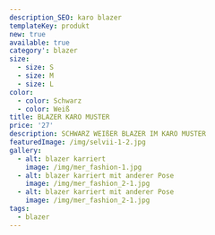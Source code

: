 ```yaml
---
description_SEO: karo blazer
templateKey: produkt
new: true
available: true
category': blazer
size:
  - size: S
  - size: M
  - size: L
color:
  - color: Schwarz
  - color: Weiß
title: BLAZER KARO MUSTER
price: '27'
description: SCHWARZ WEIßER BLAZER IM KARO MUSTER
featuredImage: /img/selvii-1-2.jpg
gallery:
  - alt: blazer karriert
    image: /img/mer_fashion-1.jpg
  - alt: blazer karriert mit anderer Pose
    image: /img/mer_fashion_2-1.jpg
  - alt: blazer karriert mit anderer Pose
    image: /img/mer_fashion_2-1.jpg
tags:
  - blazer
---
```



